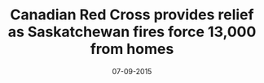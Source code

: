 ---
layout: project
title: 'Canadian Red Cross provides relief as Saskatchewan fires force 13,000 from homes'
caption: 2015 Saskatchewan Wildfire Evacuation, the largest in provincial history
description: >
  The Canadian Red Cross Disaster Management team assisted more than 7,800 people evacuated from the province's northern region, running five shelter locations providing items such as cots, blankets, hygiene kits and nutritious meals to help keep people as comfortable as possible. 280 trained Red Cross personnel were involved from across Canada on the ground for the response with many others coordinating from a distance.
date: '07-09-2015'
image: 
  path: /assets/img/projects/crc960-asset.png
  srcset: 
    1920w: /assets/img/projects/crc960-asset.png
    960w:  /assets/img/projects/crc480-asset.png
    480w:  /assets/img/projects/crc240-asset.png
links:
  - title: Link to News Article
    url: https://www.redcross.ca/about-us/red-cross-stories/2015/red-cross-provides-relief-as-saskatchewan-fires-force-13-000-from-homes
sitemap: false
---